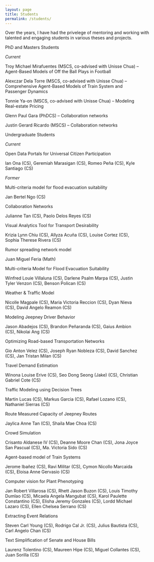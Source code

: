 ```yaml
---
layout: page
title: Students
permalink: /students/
---
```


<!-- Override column widths because of changes in content. -->
<style>
    .twocol-left-col {
        width: 10%;
    }

    .twocol-entry {
        width: 88%;
    }
</style>

Over the years, I have had the privelege of mentoring and working with talented and engaging students in various theses and projects. 

<div class="twocol-content twocol-section">
    <p class="twocol-left-col"></p>
    <p class="twocol-entry">PhD and Masters Students</p>
</div>

<div class="twocol-content">
    <p class="twocol-left-col"><em>Current</em></p>
    <div class="twocol-entry">
        <p><span class="twocol-entry-main">Troy Michael Mirafuentes</span> (MSCS, co-advised with Unisse Chua) &#8211; Agent-Based Models of Off the Ball Plays in Football</p>
        <p><span class="twocol-entry-main">Alexczar Dela Torre</span> (MSCS, co-advised with Unisse Chua) &#8211; Comprehensive Agent-Based Models of Train System and Passenger Dynamics</p>
        <p><span class="twocol-entry-main">Tonnie Ya-on</span> (MSCS, co-advised with Unisse Chua) &#8211; Modeling Real-estate Pricing</p>
        <p><span class="twocol-entry-main">Glenn Paul Gara</span> (PhDCS) &#8211; Collaboration networks</p>
        <p><span class="twocol-entry-main">Justin Gerard Ricardo</span> (MSCS) &#8211; Collaboration networks</p>
    </div>
</div>

<div class="twocol-content twocol-section">
    <p class="twocol-left-col"></p>
    <p class="twocol-entry">Undergraduate Students</p>
</div>

<div class="twocol-content">
    <p class="twocol-left-col"><em>Current</em></p>
    <div class="twocol-entry">
        <p class="twocol-entry-section">Open Data Portals for Universal Citizen Participation</p>
        <p><span class="twocol-entry-main">Ian Ona</span> (CS), <span class="twocol-entry-main">Geremiah Marasigan</span> (CS), <span class="twocol-entry-main">Romeo Peña</span> (CS), <span class="twocol-entry-main">Kyle Santiago</span> (CS)</p>
    </div>
</div>

<div class="twocol-content">
    <p class="twocol-left-col"><em>Former</em></p>
    <div class="twocol-entry">
        <p class="twocol-entry-section">Multi-criteria model for flood evacuation suitability</p>
        <p><span class="twocol-entry-main">Jan Bertel Ngo</span> (CS)</p>
        <!--  -->
        <p class="twocol-entry-section">Collaboration Networks</p>
        <p><span class="twocol-entry-main">Julianne Tan</span> (CS), <span class="twocol-entry-main">Paolo Delos Reyes</span> (CS)</p>
        <!--  -->
        <p class="twocol-entry-section">Visual Analytics Tool for Transport Desirability</p>
        <p><span class="twocol-entry-main">Krizia Lynn Chiu</span> (CS), <span class="twocol-entry-main">Allyza Acuña</span> (CS), <span class="twocol-entry-main">Louise Cortez</span> (CS), <span class="twocol-entry-main">Sophia Therese Rivera</span> (CS)</p>
        <!--  -->
        <p class="twocol-entry-section">Rumor spreading network model</p>
        <p><span class="twocol-entry-main">Juan Miguel Feria</span> (Math) </p>
        <!--  -->
        <p class="twocol-entry-section">Multi-criteria Model for Flood Evacuation Suitability</p>
        <p><span class="twocol-entry-main">Winfred Louie Villaluna</span> (CS), <span class="twocol-entry-main">Darlene Psalm Marpa</span> (CS), <span class="twocol-entry-main">Justin Tyler Venzon</span> (CS), <span class="twocol-entry-main">Benson Polican</span> (CS)</p>
        <!--  -->
        <p class="twocol-entry-section">Weather & Traffic Model</p>
        <p><span class="twocol-entry-main">Nicolle Magpale</span> (CS), <span class="twocol-entry-main">Maria Victoria Reccion</span> (CS), <span class="twocol-entry-main">Dyan Nieva</span> (CS), <span class="twocol-entry-main">David Angelo Reamon</span> (CS)</p>
        <!--  -->
        <p class="twocol-entry-section">Modeling Jeepney Driver Behavior</p>
        <p><span class="twocol-entry-main">Jason Abadejos</span> (CS), <span class="twocol-entry-main">Brandon Peñaranda</span> (CS), <span class="twocol-entry-main">Gaius Ambion</span> (CS), <span class="twocol-entry-main">Nikolai Ang</span> (CS)</p>
        <!--  -->
        <p class="twocol-entry-section">Optimizing Road-based Transportation Networks</p>
        <p><span class="twocol-entry-main">Gio Anton Velez</span> (CS), <span class="twocol-entry-main">Joseph Ryan Nobleza</span> (CS), <span class="twocol-entry-main">David Sanchez</span> (CS), <span class="twocol-entry-main">Jan Tristan Milan</span> (CS)</p>
        <!--  -->
        <p class="twocol-entry-section">Travel Demand Estimation</p>
        <p><span class="twocol-entry-main">Winona Louise Erive</span> (CS), <span class="twocol-entry-main">Seo Dong Seong (Jake)</span> (CS), <span class="twocol-entry-main">Christian Gabriel Cote</span> (CS)</p>
        <!--  -->
        <p class="twocol-entry-section">Traffic Modeling using Decision Trees</p>
        <p><span class="twocol-entry-main">Martin Lucas</span> (CS), <span class="twocol-entry-main">Markus Garcia</span> (CS), <span class="twocol-entry-main">Rafael Lozano</span> (CS), <span class="twocol-entry-main">Nathaniel Sierras</span> (CS)</p>
        <!--  -->
        <p class="twocol-entry-section">Route Measured Capacity of Jeepney Routes</p>
        <p><span class="twocol-entry-main">Jaylica Anne Tan</span> (CS), <span class="twocol-entry-main">Shaila Mae Choa</span> (CS)</p>
        <!--  -->
        <p class="twocol-entry-section">Crowd Simulation</p>
        <p><span class="twocol-entry-main">Crisanto Aldanese IV</span> (CS), <span class="twocol-entry-main">Deanne Moore Chan</span> (CS), <span class="twocol-entry-main">Jona Joyce San Pascual</span> (CS), <span class="twocol-entry-main">Ma. Victoria Sido</span> (CS)</p>
        <!--  -->
        <p class="twocol-entry-section">Agent-based model of Train Systems</p>
        <p><span class="twocol-entry-main">Jerome Ibañez</span> (CS), <span class="twocol-entry-main">Ravi Militar</span> (CS), <span class="twocol-entry-main">Cymon Nicollo Marcaida</span> (CS), <span class="twocol-entry-main">Eloisa Anne Gervasio</span> (CS)</p>
        <!--  -->
        <p class="twocol-entry-section">Computer vision for Plant Phenotyping</p>
        <p><span class="twocol-entry-main">Jan Robert Villarosa</span> (CS), <span class="twocol-entry-main">Rhett Jason Buzon</span> (CS), <span class="twocol-entry-main">Louis Timothy Dumlao</span> (CS), <span class="twocol-entry-main">Micaela Angela Mangubat</span> (CS), <span class="twocol-entry-main">Karol Paulette Constantino</span> (CS), <span class="twocol-entry-main">Elisha Jeremy Gonzales</span> (CS), <span class="twocol-entry-main">Lordd Michael Lazaro</span> (CS), <span class="twocol-entry-main">Ellen Chelsea Serrano</span> (CS)</p>
        <!--  -->
        <p class="twocol-entry-section">Extracting Event Relations</p>
        <p><span class="twocol-entry-main">Steven Carl Young</span> (CS), <span class="twocol-entry-main">Rodrigo Cal Jr.</span> (CS), <span class="twocol-entry-main">Julius Bautista</span> (CS), <span class="twocol-entry-main">Carl Angelo Chan</span> (CS)</p>
        <!--  -->
        <p class="twocol-entry-section">Text Simplification of Senate and House Bills</p>
        <p><span class="twocol-entry-main">Laurenz Tolentino</span> (CS), <span class="twocol-entry-main">Maureen Hipe</span> (CS), <span class="twocol-entry-main">Miguel Collantes</span> (CS), <span class="twocol-entry-main">Juan Sorilla</span> (CS)</p>
    </div>
</div>